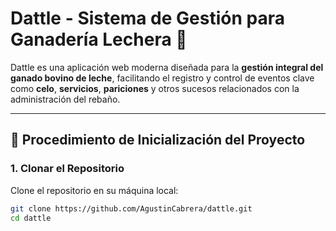 
# **Dattle - Sistema de Gestión para Ganadería Lechera** 🐄

Dattle es una aplicación web moderna diseñada para la **gestión integral del ganado bovino de leche**, facilitando el registro y control de eventos clave como **celo**, **servicios**, **pariciones** y otros sucesos relacionados con la administración del rebaño.

---

## 🚀 **Procedimiento de Inicialización del Proyecto**

### **1. Clonar el Repositorio**
Clone el repositorio en su máquina local:

```bash
git clone https://github.com/AgustinCabrera/dattle.git
cd dattle